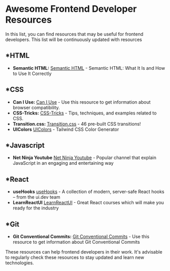 # Awesome Frontend Developer Resources

In this list, you can find resources that may be useful for frontend developers.
This list will be continuously updated with resources

## \*HTML

- **Semantic HTML:** [Semantic HTML](https://www.semrush.com/blog/semantic-html5-guide/) - Semantic HTML: What It Is and How to Use It Correctly

## \*CSS

- **Can I Use:** [Can I Use](https://caniuse.com/) - Use this resource to get information about browser compatibility.
- **CSS-Tricks:** [CSS-Tricks](https://css-tricks.com/) - Tips, techniques, and examples related to CSS.
- **Transition.css:** [Transition.css](https://www.transition.style/) - 46 pre-built CSS transitions!
- **UIColors** [UIColors](https://uicolors.app/create) - Tailwind CSS Color Generator

## \*Javascript

- **Net Ninja Youtube** [Net Ninja Youtube](https://www.youtube.com/@NetNinja) - Popular channel that explain JavaScript in an engaging and entertaining way

## \*React

- **useHooks** [useHooks](https://usehooks.com/) - A collection of modern, server-safe React hooks – from the ui.dev team
- **LearnReactUI** [LearnReactUI](https://learnreactui.dev/contents?language=EN) - Great React courses which will make you ready for the industry

## \*Git

- **Git Conventional Commits:** [Git Conventional Commits](https://www.conventionalcommits.org/en/v1.0.0/) - Use this resource to get information about Git Conventional Commits

These resources can help frontend developers in their work. It's advisable to regularly check these resources to stay updated and learn new technologies.
